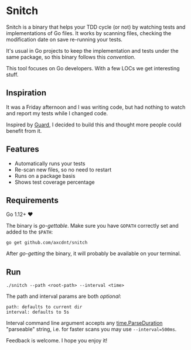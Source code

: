 # Snitch

Snitch is a binary that helps your TDD cycle (or not) by watching tests and implementations of Go files.
It works by scanning files, checking the modification date on save re-running your tests.

It's usual in Go projects to keep the implementation and tests under the same package, so this binary follows this _convention_.

This tool focuses on Go developers. With a few LOCs we get interesting stuff.

## Inspiration

It was a Friday afternoon and I was writing code, but had nothing to watch and report my tests while I changed code.

Inspired by [Guard](https://github.com/guard/guard), I decided to build this and thought more people could benefit from it.

## Features

- Automatically runs your tests
- Re-scan new files, so no need to restart
- Runs on a package basis
- Shows test coverage percentage

## Requirements

Go 1.12+ :heart:

The binary is _go-gettable_. Make sure you have `GOPATH` correctly set and added to the `$PATH`:

`go get github.com/axcdnt/snitch`

After _go-getting_ the binary, it will probably be available on your terminal.

## Run

`./snitch --path <root-path> --interval <time>`

The path and interval params are both _optional_:

```
path: defaults to current dir
interval: defaults to 5s
```

Interval command line argument accepts any [time.ParseDuration](https://golang.org/pkg/time/#ParseDuration)
"parseable" string, i.e. for faster scans you may use `--interval=500ms`.

Feedback is welcome. I hope you enjoy it!
